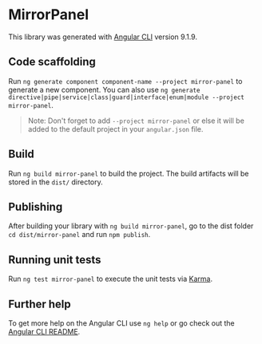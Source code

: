 # MirrorPanel

This library was generated with [Angular CLI](https://github.com/angular/angular-cli) version 9.1.9.

## Code scaffolding

Run `ng generate component component-name --project mirror-panel` to generate a new component. You can also use `ng generate directive|pipe|service|class|guard|interface|enum|module --project mirror-panel`.
> Note: Don't forget to add `--project mirror-panel` or else it will be added to the default project in your `angular.json` file. 

## Build

Run `ng build mirror-panel` to build the project. The build artifacts will be stored in the `dist/` directory.

## Publishing

After building your library with `ng build mirror-panel`, go to the dist folder `cd dist/mirror-panel` and run `npm publish`.

## Running unit tests

Run `ng test mirror-panel` to execute the unit tests via [Karma](https://karma-runner.github.io).

## Further help

To get more help on the Angular CLI use `ng help` or go check out the [Angular CLI README](https://github.com/angular/angular-cli/blob/master/README.md).
